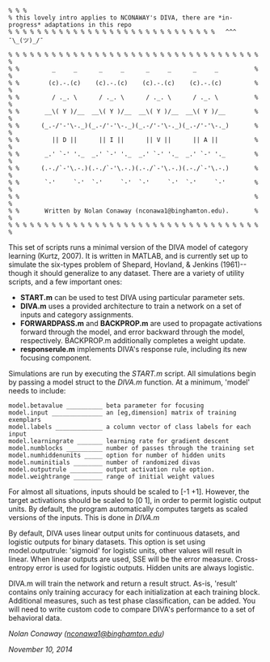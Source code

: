 ```

% % % 
% this lovely intro applies to NCONAWAY's DIVA, there are *in-progress* adaptations in this repo
% % % % % % % % % % % % % % % % % % % % % % % % % % % % %   ^^^ ¯\_(ツ)_/¯

% % % % % % % % % % % % % % % % % % % % % % % % % % % % % % % % % % % %
% %         _     _      _     _      _     _      _     _          % %
% %        (c).-.(c)    (c).-.(c)    (c).-.(c)    (c).-.(c)         % %
% %         / ._. \      / ._. \      / ._. \      / ._. \          % %
% %       __\( Y )/__  __\( Y )/__  __\( Y )/__  __\( Y )/__        % %
% %      (_.-/'-'\-._)(_.-/'-'\-._)(_.-/'-'\-._)(_.-/'-'\-._)       % %
% %         || D ||      || I ||      || V ||      || A ||          % %
% %       _.' `-' '._  _.' `-' '._  _.' `-' '._  _.' `-' '._        % %
% %      (.-./`-'\.-.)(.-./`-'\.-.)(.-./`-'\.-.)(.-./`-'\.-.)       % %
% %       `-'     `-'  `-'     `-'  `-'     `-'  `-'     `-'        % %
% %                                                                 % %
% %       Written by Nolan Conaway (nconawa1@binghamton.edu).       % %
% % % % % % % % % % % % % % % % % % % % % % % % % % % % % % % % % % % %
```

This set of scripts runs a minimal version of the DIVA model of category learning (Kurtz, 2007). It is written in MATLAB, and is currently set up to simulate the six-types problem of Shepard, Hovland, & Jenkins (1961)--though it should generalize to any dataset. There are a variety of utility scripts, and a few important ones:

- **START.m** can be used to test DIVA using particular parameter sets.
- **DIVA.m** uses a provided architecture to train a network on a set of inputs and category assignments.
- **FORWARDPASS.m** and **BACKPROP.m** are used to propagate activations forward through the model, and error backward through the model, respectively. BACKPROP.m additionally completes a weight update.
- **responserule.m** implements DIVA's response rule, including its new focusing component.

Simulations are run by executing the *START.m* script. All simulations begin by passing a model struct to the *DIVA.m* function. At a minimum, 'model' needs to include:

```
model.betavalue __________ beta parameter for focusing
model.input ______________ an [eg,dimension] matrix of training exemplars
model.labels _____________ a column vector of class labels for each input
model.learningrate _______ learning rate for gradient descent
model.numblocks __________ number of passes through the training set
model.numhiddenunits _____ option for number of hidden units
model.numinitials ________ number of randomized divas
model.outputrule _________ output activation rule option.
model.weightrange ________ range of initial weight values
```

For almost all situations, inputs should be scaled to [-1 +1]. However, the target activations should be scaled to [0 1], in order to permit logistic output units. By default, the program automatically computes targets as scaled versions of the inputs. This is done in *DIVA.m*

By default, DIVA uses linear output units for continuous datasets, and logistic outputs for binary datasets. This option is set using model.outputrule: 'sigmoid' for logistic units, other values will result in linear. When linear outputs are used, SSE will be the error measure. Cross-entropy error is used for logistic outputs. Hidden units are always logistic.

DIVA.m will train the network and return a result struct. As-is, 'result' contains only training accuracy for each initialization at each training block. Additional measures, such as test phase classification, can be added. You will need to write custom code to compare DIVA's performance to a set of behavioral data.

*Nolan Conaway (nconawa1@binghamton.edu)* 

*November 10, 2014*
